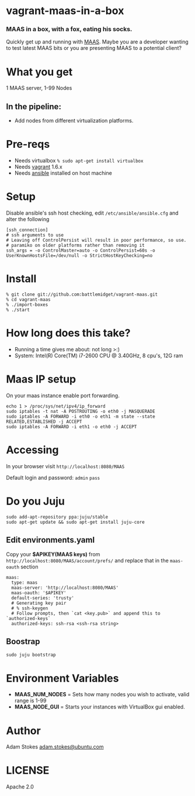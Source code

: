 # vagrant-maas-in-a-box

### MAAS in a box, with a fox, eating his socks.

Quickly get up and running with [MAAS][1]. Maybe you are a developer
wanting to test latest MAAS bits or you are presenting MAAS to a
potential client?

# What you get

1 MAAS server, 1-99 Nodes

## In the pipeline:

- Add nodes from different virtualization platforms.

# Pre-reqs

* Needs virtualbox `% sudo apt-get install virtualbox`
* Needs [vagrant][2] 1.6.x
* Needs [ansible][3] installed on host machine

# Setup

Disable ansible's ssh host checking, edit `/etc/ansible/ansible.cfg` and alter the following

```
[ssh_connection]
# ssh arguments to use
# Leaving off ControlPersist will result in poor performance, so use.
# paramiko on older platforms rather than removing it
ssh_args = -o ControlMaster=auto -o ControlPersist=60s -o UserKnownHostsFile=/dev/null -o StrictHostKeyChecking=no
```

# Install
```
% git clone git://github.com:battlemidget/vagrant-maas.git
% cd vagrant-maas
% ./import-boxes
% ./start
```

# How long does this take?

* Running a time gives me about: not long >:)
* System: Intel(R) Core(TM) i7-2600 CPU @ 3.40GHz, 8 cpu's, 12G ram

# Maas IP setup

On your maas instance enable port forwarding.

```
echo 1 > /proc/sys/net/ipv4/ip_forward
sudo iptables -t nat -A POSTROUTING -o eth0 -j MASQUERADE
sudo iptables -A FORWARD -i eth0 -o eth1 -m state --state RELATED,ESTABLISHED -j ACCEPT
sudo iptables -A FORWARD -i eth1 -o eth0 -j ACCEPT
```

# Accessing

In your browser visit `http://localhost:8080/MAAS`

Default login and password: `admin` `pass`

# Do you Juju

```
sudo add-apt-repository ppa:juju/stable
sudo apt-get update && sudo apt-get install juju-core
```

## Edit environments.yaml

Copy your **$APIKEY(MAAS keys)** from `http://localhost:8080/MAAS/account/prefs/` and replace that in the `maas-oauth` section

```
maas:
  type: maas
  maas-server: 'http://localhost:8080/MAAS'
  maas-oauth: '$APIKEY'
  default-series: 'trusty'
  # Generating key pair
  # % ssh-keygen
  # Follow prompts, then `cat <key.pub>` and append this to `authorized-keys`
  authorized-keys: ssh-rsa <ssh-rsa string>
```

## Boostrap

`sudo juju bootstrap`

# Environment Variables

* **MAAS_NUM_NODES** = Sets how many nodes you wish to activate, valid range is 1-99
* **MAAS_NODE_GUI**  = Starts your instances with VirtualBox gui enabled.

# Author

Adam Stokes <adam.stokes@ubuntu.com>

# LICENSE

Apache 2.0

 [1]: http://maas.ubuntu.com
 [2]: http://vagrantup.com
 [3]: http://ansibleworks.com/docs/gettingstarted.html#ubuntu-and-debian
